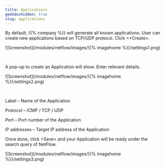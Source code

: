 ```yaml
---
title: Applications
geekdocHidden: true
slug: applications
---
```


By default, {{% company %}} will generate all known applications. User can create new applications based on TCP/UDP protocol. Click <+Create>. 

![Screenshot](/modules/netflow/images/{{% imagehome %}}/settings1.png)

&nbsp;

A pop-up to create an Application will show. Enter relevant details.

![Screenshot](/modules/netflow/images/{{% imagehome %}}/settings2.png)

&nbsp;

Label – Name of the Application

Protocol – ICMP / TCP / UDP

Port – Port number of the Application

IP addresses – Target IP address of the Application

Once done, click \<Save> and your Application will be ready under the search query of NetFlow.

![Screenshot](/modules/netflow/images/{{% imagehome %}}/settings3.png)
